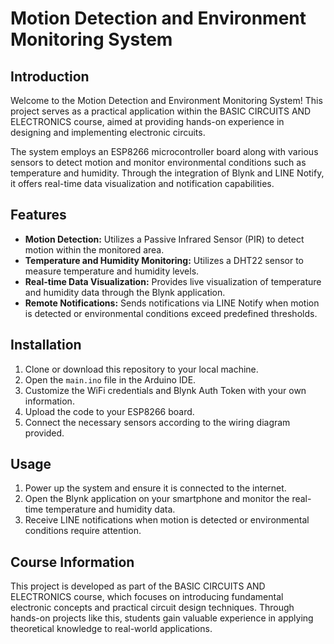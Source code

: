 # Motion Detection and Environment Monitoring System

## Introduction
Welcome to the Motion Detection and Environment Monitoring System! This project serves as a practical application within the BASIC CIRCUITS AND ELECTRONICS course, aimed at providing hands-on experience in designing and implementing electronic circuits. 

The system employs an ESP8266 microcontroller board along with various sensors to detect motion and monitor environmental conditions such as temperature and humidity. Through the integration of Blynk and LINE Notify, it offers real-time data visualization and notification capabilities.

## Features
- **Motion Detection:** Utilizes a Passive Infrared Sensor (PIR) to detect motion within the monitored area.
- **Temperature and Humidity Monitoring:** Utilizes a DHT22 sensor to measure temperature and humidity levels.
- **Real-time Data Visualization:** Provides live visualization of temperature and humidity data through the Blynk application.
- **Remote Notifications:** Sends notifications via LINE Notify when motion is detected or environmental conditions exceed predefined thresholds.

## Installation
1. Clone or download this repository to your local machine.
2. Open the `main.ino` file in the Arduino IDE.
3. Customize the WiFi credentials and Blynk Auth Token with your own information.
4. Upload the code to your ESP8266 board.
5. Connect the necessary sensors according to the wiring diagram provided.

## Usage
1. Power up the system and ensure it is connected to the internet.
2. Open the Blynk application on your smartphone and monitor the real-time temperature and humidity data.
3. Receive LINE notifications when motion is detected or environmental conditions require attention.

## Course Information
This project is developed as part of the BASIC CIRCUITS AND ELECTRONICS course, which focuses on introducing fundamental electronic concepts and practical circuit design techniques. Through hands-on projects like this, students gain valuable experience in applying theoretical knowledge to real-world applications.
